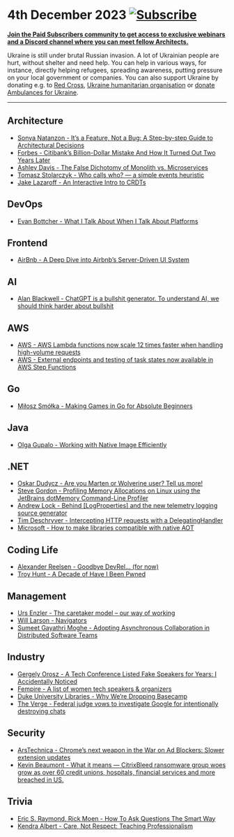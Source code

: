 # 4th December 2023 [![Subscribe](https://img.shields.io/badge/%F0%9F%9A%80-subscribe!-important)](https://www.architecture-weekly.com/?utm_source=github_architecture_weekly)

**[Join the Paid Subscribers community to get access to exclusive webinars and a Discord channel where you can meet fellow Architects.](https://www.architecture-weekly.com/p/whats-architecture-weekly)**

Ukraine is still under brutal Russian invasion. A lot of Ukrainian people are hurt, without shelter and need help. You can help in various ways, for instance, directly helping refugees, spreading awareness, putting pressure on your local government or companies. You can also support Ukraine by donating e.g. to [Red Cross](https://www.icrc.org/en/donate/ukraine), [Ukraine humanitarian organisation](https://savelife.in.ua/en/donate/) or [donate Ambulances for Ukraine](https://www.gofundme.com/f/help-to-save-the-lives-of-civilians-in-a-war-zone).

---

## Architecture
- [Sonya Natanzon - It’s a Feature, Not a Bug: A Step-by-step Guide to Architectural Decisions](https://www.youtube.com/watch?v=chrjl9ALtKQ)
- [Forbes - Citibank’s Billion-Dollar Mistake And How It Turned Out Two Years Later](https://www.forbes.com/sites/joshuastein/2022/09/12/citibanks-billion-dollar-mistake-and-how-it-turned-out-two-years-later/)
- [Ashley Davis - The False Dichotomy of Monolith vs. Microservices](https://www.infoq.com/articles/monolith-versus-microservices/)
- [Tomasz Stolarczyk - Who calls who? — a simple events heuristic](https://blog.arkency.com/who-calls-who-a-simple-events-heuristic/)
- [Jake Lazaroff - An Interactive Intro to CRDTs](https://jakelazaroff.com/words/an-interactive-intro-to-crdts)

## DevOps
- [Evan Bottcher - What I Talk About When I Talk About Platforms](https://martinfowler.com/articles/talk-about-platforms.html)

## Frontend
- [AirBnb - A Deep Dive into Airbnb’s Server-Driven UI System](https://medium.com/airbnb-engineering/a-deep-dive-into-airbnbs-server-driven-ui-system-842244c5f5)

## AI
- [Alan Blackwell - ChatGPT is a bullshit generator. To understand AI, we should think harder about bullshit](https://www.cst.cam.ac.uk/blog/afb21/oops-we-automated-bullshit)

## AWS
- [AWS - AWS Lambda functions now scale 12 times faster when handling high-volume requests](https://aws.amazon.com/blogs/aws/aws-lambda-functions-now-scale-12-times-faster-when-handling-high-volume-requests/)
- [AWS - External endpoints and testing of task states now available in AWS Step Functions](https://aws.amazon.com/blogs/aws/external-endpoints-and-testing-of-task-states-now-available-in-aws-step-functions/)

## Go
- [Miłosz Smółka - Making Games in Go for Absolute Beginners](https://threedots.tech/post/making-games-in-go/)

## Java
- [Olga Gupalo - Working with Native Image Efficiently](https://medium.com/graalvm/working-with-native-image-efficiently-c512ccdcd61b)

## .NET
- [Oskar Dudycz - Are you Marten or Wolverine user? Tell us more!](https://event-driven.io/en/marten_user_survey/)
- [Steve Gordon - Profiling Memory Allocations on Linux using the JetBrains dotMemory Command-Line Profiler](https://www.stevejgordon.co.uk/profiling-memory-allocations-on-linux-using-the-jetbrains-dotmemory-command-line-profiler)
- [Andrew Lock - Behind [LogProperties] and the new telemetry logging source generator](https://andrewlock.net/behind-logproperties-and-the-new-telemetry-logging-source-generator/)
- [Tim Deschryver - Intercepting HTTP requests with a DelegatingHandler](https://timdeschryver.dev/blog/intercepting-http-requests-with-a-delegatinghandler)
- [Microsoft - How to make libraries compatible with native AOT](https://devblogs.microsoft.com/dotnet/creating-aot-compatible-libraries/)

## Coding Life
- [Alexander Reelsen - Goodbye DevRel… (for now)](https://spinscale.de/posts/2023-11-28-goodbye-devrel.html)
- [Troy Hunt - A Decade of Have I Been Pwned](https://www.troyhunt.com/a-decade-of-have-i-been-pwned/)

## Management
- [Urs Enzler - The caretaker model – our way of working](https://www.planetgeek.ch/2023/06/13/the-caretaker-model-our-way-of-working/)
- [Will Larson - Navigators](https://lethain.com/navigators/)
- [Sumeet Gayathri Moghe - Adopting Asynchronous Collaboration in Distributed Software Teams ](https://www.infoq.com/articles/asynchronous-collaboration-software-teams/)

## Industry
- [Gergely Orosz - A Tech Conference Listed Fake Speakers for Years: I Accidentally Noticed](https://blog.pragmaticengineer.com/devternity-fake-speakers/)
- [Fempire - A list of women tech speakers & organizers](https://github.com/fempire/women-tech-speakers-organizers)
- [Duke University Libraries - Why We’re Dropping Basecamp](https://blogs.library.duke.edu/blog/2023/11/30/why-were-dropping-basecamp/)
- [The Verge - Federal judge vows to investigate Google for intentionally destroying chats](https://www.theverge.com/2023/12/1/23984902/judge-james-donato-investigate-google)

## Security
- [ArsTechnica - Chrome’s next weapon in the War on Ad Blockers: Slower extension updates](https://arstechnica.com/google/2023/12/chromes-next-weapon-in-the-war-on-ad-blockers-slower-extension-updates/)
- [Kevin Beaumont - What it means — CitrixBleed ransomware group woes grow as over 60 credit unions, hospitals, financial services and more breached in US.](https://doublepulsar.com/what-it-means-citrixbleed-ransom-group-woes-grow-as-over-60-credit-unions-hospitals-47766a091d4f)

## Trivia
- [Eric S. Raymond, Rick Moen - How To Ask Questions The Smart Way](http://www.catb.org/~esr/faqs/smart-questions.html)
- [Kendra Albert - Care, Not Respect: Teaching Professionalism](https://kendraalbert.com/2021/07/15/care-not-respect-teaching-professionalism.html)